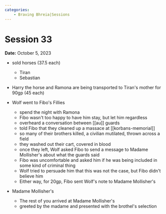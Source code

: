 ```yaml
---
categories:
    - Braving Bhreia|Sessions
---
```


# Session 33

**Date:** October 5, 2023

- sold horses (37.5 each)
  - Tiran
  - Sebastian
- Harry the horse and Ramona are being transported to Tiran's mother for 90gp (45 each)

- Wolf went to Fibo's Fillies
  - spend the night with Ramona
  - Fibo wasn't too happy to have him stay, but let him regardless
  - overheard a conversation between [[au]] guards
  - told Fibo that they cleaned up a massace at [[korbans-memorial]]
  - so many of their brothers killed, a civilian mutilated, thrown across a field
  - they washed out their cart, covered in blood
  - once they left, Wolf asked Fibo to send a message to Madame Mollisher's about what the guards said
  - Fibo was uncomfortable and asked him if he was being included in some kind of criminal thing
  - Wolf tried to persuade him that this was not the case, but Fibo didn't believe him
  - Either way, for 20gp, Fibo sent Wolf's note to Madame Mollisher's
- Madame Mollisher's
  - The rest of you arrived at Madame Mollisher's
  - greeted by the madame and presented with the brothel's selection
